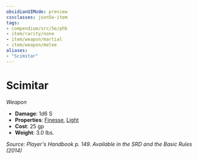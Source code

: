 ```yaml
---
obsidianUIMode: preview
cssclasses: json5e-item
tags:
- compendium/src/5e/phb
- item/rarity/none
- item/weapon/martial
- item/weapon/melee
aliases: 
- "Scimitar"
---
```

# Scimitar
*Weapon*  

- **Damage**: 1d6 S
- **Properties**: [Finesse](Mechanics/Rules/item-properties.md#Finesse), [Light](Mechanics/Rules/item-properties.md#Light)
- **Cost**: 25 gp
- **Weight**: 3.0 lbs.

*Source: Player's Handbook p. 149. Available in the <span title='Systems Reference Document (5.1)'>SRD</span> and the Basic Rules (2014)*